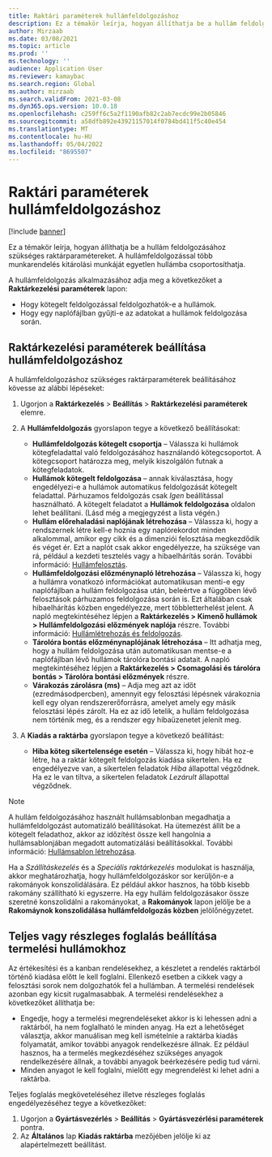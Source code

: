 ```yaml
---
title: Raktári paraméterek hullámfeldolgozáshoz
description: Ez a témakör leírja, hogyan állíthatja be a hullám feldolgozásához szükséges raktárparamétereket. A hullámfeldolgozással több munkarendelés kitárolási munkáját egyetlen hullámba csoportosíthatja.
author: Mirzaab
ms.date: 03/08/2021
ms.topic: article
ms.prod: ''
ms.technology: ''
audience: Application User
ms.reviewer: kamaybac
ms.search.region: Global
ms.author: mirzaab
ms.search.validFrom: 2021-03-08
ms.dyn365.ops.version: 10.0.18
ms.openlocfilehash: c259ff6c5a2f1190afb82c2ab7ecdc99e2b05846
ms.sourcegitcommit: a58dfb892e43921157014f0784bd411f5c40e454
ms.translationtype: MT
ms.contentlocale: hu-HU
ms.lasthandoff: 05/04/2022
ms.locfileid: "8695507"
---
```

# <a name="warehouse-parameters-for-wave-processing"></a>Raktári paraméterek hullámfeldolgozáshoz

[!include [banner](../includes/banner.md)]

Ez a témakör leírja, hogyan állíthatja be a hullám feldolgozásához szükséges raktárparamétereket. A hullámfeldolgozással több munkarendelés kitárolási munkáját egyetlen hullámba csoportosíthatja.

A hullámfeldolgozás alkalmazásához adja meg a következőket a **Raktárkezelési paraméterek** lapon:

- Hogy kötegelt feldolgozással feldolgozhatók-e a hullámok.
- Hogy egy naplófájlban gyűjti-e az adatokat a hullámok feldolgozása során.

## <a name="set-up-warehouse-management-parameters-for-wave-processing"></a>Raktárkezelési paraméterek beállítása hullámfeldolgozáshoz

A hullámfeldolgozáshoz szükséges raktárparaméterek beállításához kövesse az alábbi lépéseket:

1. Ugorjon a **Raktárkezelés** \> **Beállítás** \> **Raktárkezelési paraméterek** elemre.

1. A **Hullámfeldolgozás** gyorslapon tegye a következő beállításokat:

    - **Hullámfeldolgozás kötegelt csoportja** – Válassza ki hullámok kötegfeladattal való feldolgozásához használandó kötegcsoportot. A kötegcsoport határozza meg, melyik kiszolgálón futnak a kötegfeladatok.
    - **Hullámok kötegelt feldolgozása** – annak kiválasztása, hogy engedélyezi-e a hullámok automatikus feldolgozását kötegelt feladattal. Párhuzamos feldolgozás csak *Igen* beállítással használható. A kötegelt feladatot a **Hullámok feldolgozása** oldalon lehet beállítani. (Lásd még a megjegyzést a lista végén.)
    - **Hullám előrehaladási naplójának létrehozása** – Válassza ki, hogy a rendszernek létre kell-e hoznia egy naplórekordot minden alkalommal, amikor egy cikk és a dimenziói felosztása megkezdődik és véget ér. Ezt a naplót csak akkor engedélyezze, ha szüksége van rá, például a kezdeti tesztelés vagy a hibaelhárítás során. További információ: [Hullámfelosztás](wave-allocation-method.md).
    - **Hullámfeldolgozási előzménynapló létrehozása** – Válassza ki, hogy a hullámra vonatkozó információkat automatikusan menti-e egy naplófájlban a hullám feldolgozása után, beleértve a függőben lévő felosztások párhuzamos feldolgozása során is. Ezt általában csak hibaelhárítás közben engedélyezze, mert többletterhelést jelent. A napló megtekintéséhez lépjen a **Raktárkezelés \> Kimenő hullámok \> Hullámfeldolgozási előzmények naplója** részre. További információ: [Hullámlétrehozás és feldolgozás](wave-processing.md).
    - **Tárolóra bontás előzménynaplójának létrehozása** – Itt adhatja meg, hogy a hullám feldolgozása után automatikusan mentse-e a naplófájlban lévő hullámok tárolóra bontási adatait. A napló megtekintéséhez lépjen a **Raktárkezelés \> Csomagolási és tárolóra bontás \> Tárolóra bontási előzmények** részre.
    - **Várakozás zárolásra (ms)** – Adja meg azt az időt (ezredmásodpercben), amennyit egy felosztási lépésnek várakoznia kell egy olyan rendszererőforrásra, amelyet amely egy másik felosztási lépés zárolt. Ha ez az idő letelik, a hullám feldolgozása nem történik meg, és a rendszer egy hibaüzenetet jelenít meg.

1. A **Kiadás a raktárba** gyorslapon tegye a következő beállítást:

    - **Hiba köteg sikertelensége esetén** – Válassza ki, hogy hibát hoz-e létre, ha a raktár kötegelt feldolgozás kiadása sikertelen. Ha ez engedélyezve van, a sikertelen feladatok *Hiba* állapottal végződnek. Ha ez le van tiltva, a sikertelen feladatok *Lezárult* állapottal végződnek.

> [!NOTE]
> A hullám feldolgozásához használt hullámsablonban megadhatja a hullámfeldolgozást automatizáló beállításokat. Ha ütemezést állít be a kötegelt feladathoz, akkor az időzítést össze kell hangolnia a hullámsablonjában megadott automatizálási beállításokkal. További információ: [Hullámsablon létrehozása](wave-templates.md).
>
> Ha a *Szállításkezelés* és a *Speciális raktárkezelés* modulokat is használja, akkor meghatározhatja, hogy hullámfeldolgozáskor sor kerüljön-e a rakományok konszolidálására. Ez például akkor hasznos, ha több kisebb rakomány szállítható ki egyszerre. Ha egy hullám feldolgozásakor össze szeretné konszolidálni a rakományokat, a **Rakományok** lapon jelölje be a **Rakomáynok konszolidálása hullámfeldolgozás közben** jelölőnégyzetet.</P>

## <a name="set-up-full-or-partial-reservation-for-production-waves"></a>Teljes vagy részleges foglalás beállítása termelési hullámokhoz

Az értékesítési és a kanban rendelésekhez, a készletet a rendelés raktárból történő kiadása előtt le kell foglalni. Ellenkező esetben a cikkek vagy a felosztási sorok nem dolgozhatók fel a hullámban. A termelési rendelések azonban egy kicsit rugalmasabbak. A termelési rendelésekhez a következőket állíthatja be:

- Engedje, hogy a termelési megrendeléseket akkor is ki lehessen adni a raktárból, ha nem foglalható le minden anyag. Ha ezt a lehetőséget választja, akkor manuálisan meg kell ismételnie a raktárba kiadás folyamatát, amikor további anyagok rendelkezésre állnak. Ez például hasznos, ha a termelés megkezdéséhez szükséges anyagok rendelkezésére állnak, a további anyagok beérkezésére pedig tud várni.
- Minden anyagot le kell foglalni, mielőtt egy megrendelést ki lehet adni a raktárba.

Teljes foglalás megköveteléséhez illetve részleges foglalás engedélyezéséhez tegye a következőket:

1. Ugorjon a **Gyártásvezérlés** \> **Beállítás** \> **Gyártásvezérlési paraméterek** pontra.
1. Az **Általános** lap **Kiadás raktárba** mezőjében jelölje ki az alapértelmezett beállítást.
